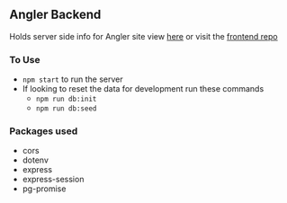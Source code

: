 ## Angler Backend

Holds server side info for Angler site view [here](https://anglerffxiv.netlify.app/) or visit the [frontend repo](https://github.com/overtonjust/angler-frontend-new)

### To Use
 - ```npm start``` to run the server
 - If looking to reset the data for development run these commands
    - ```npm run db:init```  
    - ```npm run db:seed```  

### Packages used
- cors
- dotenv
- express
- express-session
- pg-promise